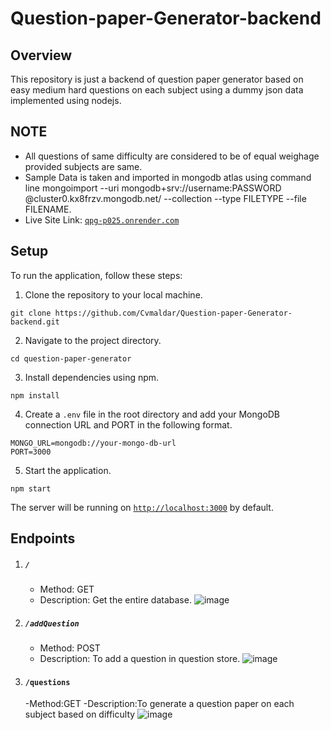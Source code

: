 # Question-paper-Generator-backend

## Overview
This repository is just a backend of question paper generator based on easy medium hard questions on each subject using a dummy json data implemented using nodejs.

## NOTE
- All questions of same difficulty are considered to be of equal weighage provided subjects are same.
- Sample Data is taken and imported in mongodb atlas using command line mongoimport --uri mongodb+srv://username:PASSWORD @cluster0.kx8frzv.mongodb.net/<DATABASE> --collection <COLLECTION> --type FILETYPE --file FILENAME.
- Live Site Link: [`qpg-p025.onrender.com`](qpg-p025.onrender.com)

## Setup
To run the application, follow these steps:
1. Clone the repository to your local machine.
  ```
git clone https://github.com/Cvmaldar/Question-paper-Generator-backend.git
```
2. Navigate to the project directory.
  ```
cd question-paper-generator
```
3. Install dependencies using npm.

```
npm install
```
4. Create a `.env` file in the root directory and add your MongoDB connection URL and PORT in the following format.
```
MONGO_URL=mongodb://your-mongo-db-url
PORT=3000
```
5. Start the application.

```
npm start
```
The server will be running on [`http://localhost:3000`](http://localhost:3000) by default.

## Endpoints

    
1. ##### `/`
    - Method: GET
    - Description: Get the entire database.
      ![image](https://github.com/Cvmaldar/Question-paper-Generator-backend/assets/92266485/b26b1adb-5e79-403c-b37b-339c32a7d96b)

2. ##### `/addQuestion`
   - Method: POST
   - Description: To add a question in question store.
    ![image](https://github.com/Cvmaldar/Question-paper-Generator-backend/assets/92266485/a6671e77-aed8-453d-bf9f-59cd5076fe6c)

  
3. #### `/questions`
    -Method:GET
    -Description:To generate a question paper on each subject based on difficulty
     ![image](https://github.com/Cvmaldar/Question-paper-Generator-backend/assets/92266485/60b4c6c8-b171-4bbc-8191-98ea3f178ac1)

  
